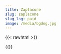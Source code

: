 ```yaml
---
title: Zapłacone
slug: zaplacone
slug_lng: paid
image: /media/bgdog.jpg
---
```

{{< rawhtml >}}<div class="google-spreadsheet" data-src="https://docs.google.com/spreadsheets/d/e/2PACX-1vTdNHPhw9naOMq81GFK9voZo7SkOoljJVjn769id3xAl6nfsS0l-G44rBWg2xLEEQG_INvk-5ZaUhY0/pubhtml?gid=719403636&single=true"></div>{{</rawhtml >}}